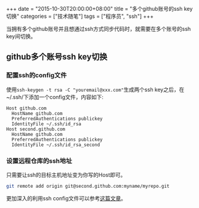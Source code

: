 +++
date = "2015-10-30T20:00:00+08:00"
title = "多个github账号的ssh key切换"
categories = ["技术随笔"]
tags = ["程序员", "ssh"]
+++

当拥有多个github账号并且想通过ssh方式同步代码时，就需要在多个账号的ssh key间切换。

## github多个账号ssh key切换

### 配置ssh的config文件

使用`ssh-keygen -t rsa -C "youremail@xxx.com"`生成两个ssh key之后，在~/.ssh/下添加一个config文件，内容如下:

```
Host github.com
  HostName github.com
  PreferredAuthentications publickey
  IdentityFile ~/.ssh/id_rsa
Host second.github.com
  HostName github.com
  PreferredAuthentications publickey
  IdentityFile ~/.ssh/id_rsa_second
```

### 设置远程仓库的ssh地址

只需要让ssh的目标主机地址变为你写的Host即可。

```sh
git remote add origin git@second.github.com:myname/myrepo.git
```

更加深入的利用ssh config文件可以参考[这篇文章](http://nerderati.com/2011/03/17/simplify-your-life-with-an-ssh-config-file/)。
